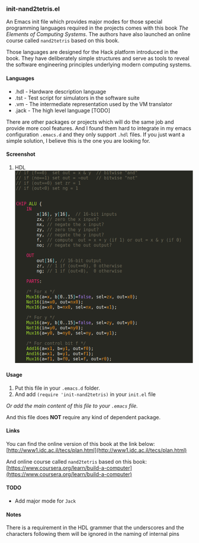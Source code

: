 ### init-nand2tetris.el

An Emacs init file which provides major modes for those special programming languages required in the projects comes with this book *The Elements of Computing Systems*. The authors have also launched an online course called `nand2tetris` based on this book.

Those languages are designed for the Hack platform introduced in the book. They have deliberately simple structures and serve as tools to reveal the software engineering principles underlying modern computing systems.

#### Languages

* .hdl  - Hardware description language
* .tst  - Test script for simulators in the software suite
* .vm   - The intermediate representation used by the VM translator
* .jack - The high level language [TODO]

There are other packages or projects which will do the same job and provide more cool features. And I found them hard to integrate in my emacs configuration `.emacs.d` and they only support `.hdl` files. If you just want a simple solution, I believe this is the one you are looking for.

#### Screenshot
1. HDL
![hdl](images/hdl_screenshot.png)

#### Usage

1. Put this file in your `.emacs.d` folder.
2. And add `(require 'init-nand2tetris)` in your `init.el` file

*Or add the main content of this file to your `.emacs` file.*

And this file does **NOT** require any kind of dependent package.

#### Links
You can find the online version of this book at the link below:
[http://www1.idc.ac.il/tecs/plan.html](http://www1.idc.ac.il/tecs/plan.html)

And online course called `nand2tetris` based on this book:
[https://www.coursera.org/learn/build-a-computer](https://www.coursera.org/learn/build-a-computer)

#### TODO
* Add major mode for `Jack`


#### Notes
There is a requirement in the HDL grammer that the underscores and the characters following them will be ignored in the naming of internal pins
